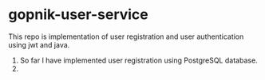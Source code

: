 # gopnik-user-service
This repo is implementation of user registration and user authentication using jwt and java.

1. So far I have implemented user registration using PostgreSQL database.
2. 

